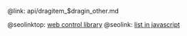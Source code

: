 @link: api/dragitem_$dragin_other.md

@seolinktop: [web control library](https://webix.com)
@seolink: [list in javascript](https://webix.com/widget/list/)
